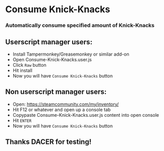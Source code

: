 # Consume Knick-Knacks

### Automatically consume specified amount of Knick-Knacks

## Userscript manager users:
* Install Tampermonkey/Greasemonkey or similar add-on
* Open Consume-Knick-Knacks.user.js
* Click `Raw` button
* Hit install
* Now you will have `Consume Knick-Knacks` button

## Non userscript manager users:
* Open: https://steamcommunity.com/my/inventory/
* Hit F12 or whatever and open up a console tab
* Copypaste Consume-Knick-Knacks.user.js content into open console
* Hit `ENTER`
* Now you will have `Consume Knick-Knacks` button

## Thanks DACER for testing!
